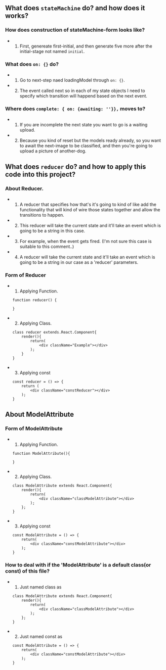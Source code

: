## What does `stateMachine` do? and how does it works?

### How does construction of stateMachine-form looks like?  
- 1. First, genereate first-initial, and then generate five more after the initial-stage not named `initial`.

### What does `on: {}` do?
- 1. Go to next-step naed loadingModel through `on: {}`. 
- 2. The event called next so in each of my state objects I need to specify which transition will happend based on the next event.
        
### Where does `complete: { on: {awaiting: ''}},` moves to?
- 1. If you are incomplete the next state you want to go is a waiting upload.
- 2. Because you kind of reset but the models ready already, so you want to await the next-image to be classified, and then you're going to upload a picture of another-dog.


## What does `reducer` do? and how to apply this code into this project?

### About Reducer.
- 1. A reducer that specifies how that's it's going to kind of like add the functionality that will kind of wire those states together and allow the transitions to happen.
- 2. This reducer will take the current state and it'll take an event which is going to be a string in this case.
- 3. For example, when the event gets fired. (I'm not sure this case is suitable to this comment..)
- 4. A reducer will take the current state and it'll take an event which is going to be a string in our case as a 'reducer' parameters.

### Form of Reducer
- 1. Applying Function.
    ```
    function reducer() {
        
    }
    ```
- 2. Applying Class.
    ```
    class reducer extends.React.Component{
        render(){
            return(
                <div className="Example"></div>
            );
        }
    }
    ```
- 3. Applying const
    ```
    const reducer = () => {
        return (
            <div className="constReducer"></div>
        );
    }
    ```


## About ModelAttribute

### Form of ModelAttribute
- 1. Applying Function.
    ```
    function ModelAttribute(){

    }
    ```

- 2. Applying Class.
    ```
    class ModelAttribute extends React.Component{
        render(){
            return(
                <div className="classModelAttribute"></div>
            );
        };
    }
    ```

- 3. Applying const
    ```
    const ModelAttribute = () => {
        return(
            <div className="constModelAttribute"></div>
        );
    }
    ```

### How to deal with if the 'ModelAttribute' is a default class(or const) of this file?
- 1. Just named class as 
    ```
    class ModelAttribute extends React.Component{
        render(){
            return(
                <div className="classModelAttribute"></div>
            );
        };
    }
    ```

- 2. Just named const as
    ```
    const ModelAttribute = () => {
        return(
            <div className="constModelAttribute"></div>
        );
    }
    ```